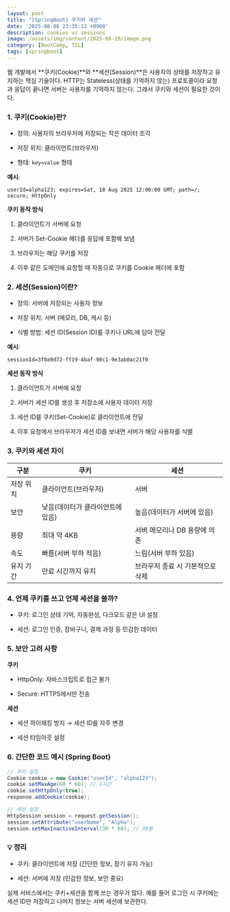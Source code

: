 ```yaml
---
layout: post
title: "[SpringBoot] 쿠키와 세션"
date: '2025-08-08 23:35:12 +0900'
description: cookies vs sessions
image: /assets/img/content/2025-08-10/image.png
category: [BootCamp, TIL]
tags: [springboot]
---
```


웹 개발에서 **쿠키(Cookie)**와 **세션(Session)**은 사용자의 상태를 저장하고 유지하는 핵심 기술이다.
HTTP는 Stateless(상태를 기억하지 않는) 프로토콜이라 요청과 응답이 끝나면 서버는 사용자를 기억하지 않는다. 그래서 쿠키와 세션이 필요한 것이다.

### 1. 쿠키(Cookie)란?

- 정의: 사용자의 브라우저에 저장되는 작은 데이터 조각

- 저장 위치: 클라이언트(브라우저)

- 형태: `key=value` 형태

**예시**:
```
userId=alpha123; expires=Sat, 10 Aug 2025 12:00:00 GMT; path=/; secure; HttpOnly
```

**쿠키 동작 방식**

1. 클라이언트가 서버에 요청

2. 서버가 Set-Cookie 헤더를 응답에 포함해 보냄

3. 브라우저는 해당 쿠키를 저장

4. 이후 같은 도메인에 요청할 때 자동으로 쿠키를 Cookie 헤더에 포함

### 2. 세션(Session)이란?

- 정의: 서버에 저장되는 사용자 정보

- 저장 위치: 서버 (메모리, DB, 캐시 등)

- 식별 방법: 세션 ID(Session ID)를 쿠키나 URL에 담아 전달

**예시**:

```
sessionId=3f0a9d72-ff19-4baf-90c1-9e3ab0ac21f0
```

**세션 동작 방식**

1. 클라이언트가 서버에 요청

2. 서버가 세션 ID를 생성 후 저장소에 사용자 데이터 저장

3. 세션 ID를 쿠키(Set-Cookie)로 클라이언트에 전달

4. 이후 요청에서 브라우저가 세션 ID를 보내면 서버가 해당 사용자를 식별

### 3. 쿠키와 세션 차이

| 구분    | 쿠키                 | 세션                 |
| ----- | ------------------ | ------------------ |
| 저장 위치 | 클라이언트(브라우저)        | 서버                 |
| 보안    | 낮음(데이터가 클라이언트에 있음) | 높음(데이터가 서버에 있음)    |
| 용량    | 최대 약 4KB           | 서버 메모리나 DB 용량에 의존  |
| 속도    | 빠름(서버 부하 적음)       | 느림(서버 부하 있음)       |
| 유지 기간 | 만료 시간까지 유지         | 브라우저 종료 시 기본적으로 삭제 |

### 4. 언제 쿠키를 쓰고 언제 세션을 쓸까?

- 쿠키: 로그인 상태 기억, 자동완성, 다크모드 같은 UI 설정

- 세션: 로그인 인증, 장바구니, 결제 과정 등 민감한 데이터

### 5. 보안 고려 사항

**쿠키**

- HttpOnly: 자바스크립트로 접근 불가

- Secure: HTTPS에서만 전송

**세션**

- 세션 하이재킹 방지 → 세션 ID를 자주 변경

- 세션 타임아웃 설정

### 6. 간단한 코드 예시 (Spring Boot)

``` java
// 쿠키 설정
Cookie cookie = new Cookie("userId", "alpha123");
cookie.setMaxAge(60 * 60); // 1시간
cookie.setHttpOnly(true);
response.addCookie(cookie);

// 세션 설정
HttpSession session = request.getSession();
session.setAttribute("userName", "Alpha");
session.setMaxInactiveInterval(30 * 60); // 30분
```

### 💡 정리

- 쿠키: 클라이언트에 저장 (간단한 정보, 장기 유지 가능)

- 세션: 서버에 저장 (민감한 정보, 보안 중요)

실제 서비스에서는 쿠키+세션을 함께 쓰는 경우가 많다. 예를 들어 로그인 시 쿠키에는 세션 ID만 저장하고 나머지 정보는 서버 세션에 보관한다.
